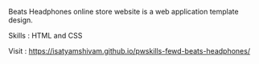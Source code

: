 Beats Headphones online store website is a web application template design.

Skills : HTML and CSS

Visit : https://isatyamshivam.github.io/pwskills-fewd-beats-headphones/
